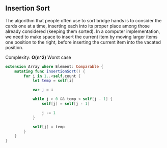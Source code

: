 ## Insertion Sort

The algorithm that people often use to sort bridge hands is to consider the cards one at a time, inserting each into its proper place among those already considered (keeping them sorted). In a computer implementation, we need to make space to insert the current item by moving larger items one position to the right, before inserting the current item into the vacated position.

Complexity: **O(n^2)** Worst case

```swift
extension Array where Element: Comparable {
    mutating func insertionSort() {
        for i in 1..<self.count {
            let temp = self[i]

            var j = i

            while j > 0 && temp < self[j - 1] {
                self[j] = self[j - 1]

                j -= 1
            }

            self[j] = temp
        }
    }
}
```
